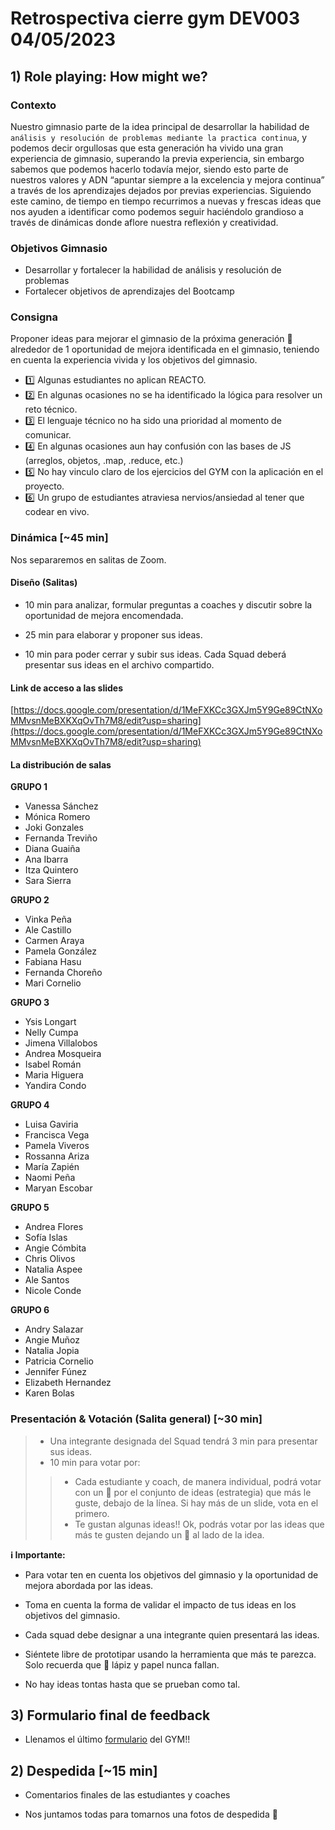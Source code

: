 <!-- markdownlint-disable MD013 -->
# Retrospectiva cierre gym DEV003 04/05/2023

## 1) Role playing: How might we?

### Contexto

Nuestro gimnasio parte de la idea principal de desarrollar la habilidad de `análisis y resolución de problemas mediante la practica continua`, y podemos decir orgullosas que esta generación ha vivido una gran experiencia de gimnasio, superando la previa experiencia, sin embargo sabemos que podemos hacerlo todavía mejor, siendo esto parte de nuestros valores y ADN “apuntar siempre a la excelencia y mejora continua” a través de los aprendizajes dejados por previas experiencias. Siguiendo este camino, de tiempo en tiempo recurrimos a nuevas y frescas ideas que nos ayuden a identificar como podemos seguir haciéndolo grandioso a través de dinámicas donde aflore nuestra reflexión y creatividad.

### Objetivos Gimnasio

- Desarrollar y fortalecer la habilidad de análisis y resolución de problemas
- Fortalecer objetivos de aprendizajes del Bootcamp

### Consigna

Proponer ideas para mejorar el gimnasio de la próxima generación 💪 alrededor de 1 oportunidad de mejora identificada en el gimnasio, teniendo en cuenta la experiencia vivida y los objetivos del gimnasio.

- 1️⃣ Algunas estudiantes no aplican REACTO.
- 2️⃣ En algunas ocasiones no se ha identificado la lógica para resolver un reto técnico.
- 3️⃣ El lenguaje técnico no ha sido una prioridad al momento de comunicar.
- 4️⃣ En algunas ocasiones aun hay confusión con las bases de JS (arreglos, objetos, .map, .reduce, etc.)
- 5️⃣ No hay vinculo claro de los ejercicios del GYM con la aplicación en el proyecto.
- 6️⃣ Un grupo de estudiantes atraviesa nervios/ansiedad al tener que codear en vivo.



### Dinámica [~45 min]

Nos separaremos en salitas de Zoom.

#### Diseño (Salitas)

- 10 min para analizar, formular preguntas a coaches y discutir sobre la oportunidad de mejora encomendada.

- 25 min para elaborar y proponer sus ideas.

- 10 min para poder cerrar y subir sus ideas. Cada Squad deberá presentar sus ideas en el archivo compartido.

#### Link de acceso a las slides

[https://docs.google.com/presentation/d/1MeFXKCc3GXJm5Y9Ge89CtNXoMMvsnMeBXKXqOvTh7M8/edit?usp=sharing](https://docs.google.com/presentation/d/1MeFXKCc3GXJm5Y9Ge89CtNXoMMvsnMeBXKXqOvTh7M8/edit?usp=sharing)


#### La distribución de salas

__GRUPO 1__
- Vanessa Sánchez
- Mónica Romero
- Joki Gonzales
- Fernanda Treviño
- Diana Guaiña
- Ana Ibarra
- Itza Quintero
- Sara Sierra

__GRUPO 2__
- Vinka Peña
- Ale Castillo
- Carmen Araya
- Pamela González
- Fabiana Hasu
- Fernanda Choreño
- Mari Cornelio

__GRUPO 3__
- Ysis Longart
- Nelly Cumpa
- Jimena Villalobos
- Andrea Mosqueira
- Isabel Román
- Maria Higuera
- Yandira Condo

__GRUPO 4__
- Luisa Gaviria
- Francisca Vega
- Pamela Viveros
- Rossanna Ariza
- María Zapién
- Naomi Peña
- Maryan Escobar

__GRUPO 5__
- Andrea Flores
- Sofía Islas
- Angie Cómbita
- Chris Olivos
- Natalia Aspee
- Ale Santos
- Nicole Conde

__GRUPO 6__ 
- Andry Salazar
- Angie Muñoz
- Natalia Jopia
- Patricia Cornelio
- Jennifer Fúnez
- Elizabeth Hernandez
- Karen Bolas

### Presentación & Votación (Salita general) [~30 min]

> - Una integrante designada del Squad tendrá 3 min para presentar sus ideas.
>- 10 min para votar por:
>
> > - Cada estudiante y coach, de manera individual, podrá votar con un  💛 por el conjunto de ideas (estrategia) que más le guste, debajo de la línea. Si hay más de un slide, vota en el primero.
> > - Te gustan algunas ideas!! Ok, podrás votar por las ideas que más te gusten dejando un 💜 al lado de la idea.
>

__ℹ️ Importante:__

- Para votar ten en cuenta los objetivos del gimnasio y la oportunidad de mejora abordada por las ideas.

- Toma en cuenta la forma de validar el impacto de tus ideas en los objetivos del gimnasio.

- Cada squad debe designar a una integrante quien presentará las ideas.

- Siéntete libre de prototipar usando la herramienta que más te parezca. Solo recuerda que 📝 lápiz y papel nunca fallan.

- No hay ideas tontas hasta que se prueban como tal.

## 3) Formulario final de feedback

- Llenamos el último [formulario](https://forms.gle/WH3nhoJ3h2WGjid18) del GYM!!

## 2) Despedida [~15 min]

- Comentarios finales de las estudiantes y coaches

- Nos juntamos todas para tomarnos una fotos de despedida 📸